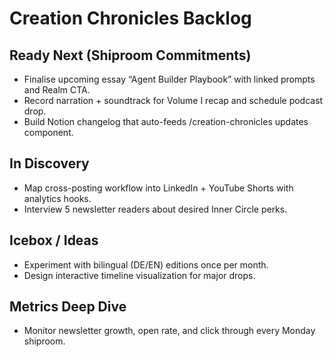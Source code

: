 # Creation Chronicles Backlog

## Ready Next (Shiproom Commitments)
- Finalise upcoming essay “Agent Builder Playbook” with linked prompts and Realm CTA.
- Record narration + soundtrack for Volume I recap and schedule podcast drop.
- Build Notion changelog that auto-feeds /creation-chronicles updates component.

## In Discovery
- Map cross-posting workflow into LinkedIn + YouTube Shorts with analytics hooks.
- Interview 5 newsletter readers about desired Inner Circle perks.

## Icebox / Ideas
- Experiment with bilingual (DE/EN) editions once per month.
- Design interactive timeline visualization for major drops.

## Metrics Deep Dive
- Monitor newsletter growth, open rate, and click through every Monday shiproom.
